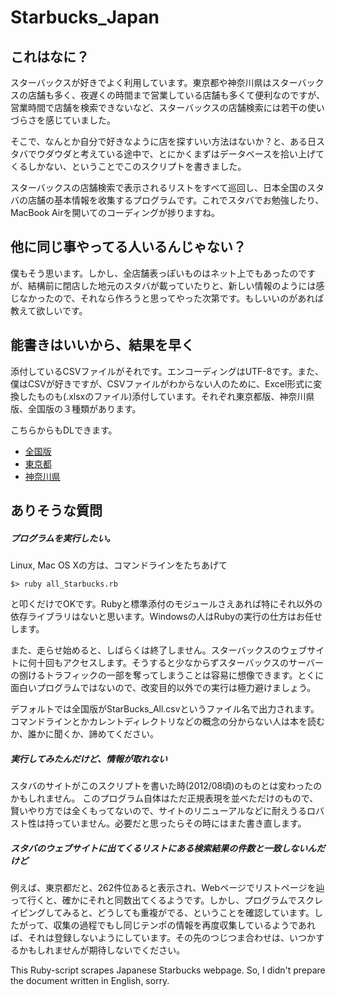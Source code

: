 Starbucks_Japan
===============

## これはなに？ ##
スターバックスが好きでよく利用しています。東京都や神奈川県はスターバックスの店舗も多く、夜遅くの時間まで営業している店舗も多くて便利なのですが、営業時間で店舗を検索できないなど、スターバックスの店舗検索には若干の使いづらさを感じていました。

そこで、なんとか自分で好きなように店を探すいい方法はないか？と、ある日スタバでウダウダと考えている途中で、とにかくまずはデータベースを拾い上げてくるしかない、ということでこのスクリプトを書きました。

スターバックスの店舗検索で表示されるリストをすべて巡回し、日本全国のスタバの店舗の基本情報を收集するプログラムです。これでスタバでお勉強したり、MacBook Airを開いてのコーディングが捗りますね。


## 他に同じ事やってる人いるんじゃない？ ##
僕もそう思います。しかし、全店舗表っぽいものはネット上でもあったのですが、結構前に閉店した地元のスタバが載っていたりと、新しい情報のようには感じなかったので、それなら作ろうと思ってやった次第です。もしいいのがあれば教えて欲しいです。
　
## 能書きはいいから、結果を早く ##
添付しているCSVファイルがそれです。エンコーディングはUTF-8です。また、僕はCSVが好きですが、CSVファイルがわからない人のために、Excel形式に変換したものも(.xlsxのファイル)添付しています。それぞれ東京都版、神奈川県版、全国版の３種類があります。


こちらからもDLできます。

* [全国版](http://www19.atpages.jp/~dashboard/starbucks/Starbucks_All.xlsx "全国版")
* [東京都](http://www19.atpages.jp/~dashboard/starbucks/Starbucks_Tokyo.xlsx "東京都")
* [神奈川県](http://www19.atpages.jp/~dashboard/starbucks/Starbucks_Kanagawa.xlsx "神奈川県")

## ありそうな質問 ##
##### プログラムを実行したい。 #####
Linux, Mac OS Xの方は、コマンドラインをたちあげて

	$> ruby all_Starbucks.rb

と叩くだけでOKです。Rubyと標準添付のモジュールさえあれば特にそれ以外の依存ライブラリはないと思います。Windowsの人はRubyの実行の仕方はお任せします。

また、走らせ始めると、しばらくは終了しません。スターバックスのウェブサイトに何十回もアクセスします。そうすると少なからずスターバックスのサーバーの捌けるトラフィックの一部を奪ってしまうことは容易に想像できます。とくに面白いプログラムではないので、改変目的以外での実行は極力避けましょう。

デフォルトでは全国版がStarBucks_All.csvというファイル名で出力されます。コマンドラインとかカレントディレクトリなどの概念の分からない人は本を読むか、誰かに聞くか、諦めてください。
	 
##### 実行してみたんだけど、情報が取れない #####
スタバのサイトがこのスクリプトを書いた時(2012/08頃)のものとは変わったのかもしれません。
このプログラム自体はただ正規表現を並べただけのもので、賢いやり方では全くもってないので、サイトのリニューアルなどに耐えうるロバスト性は持っていません。必要だと思ったらその時にはまた書き直します。

##### スタバのウェブサイトに出てくるリストにある検索結果の件数と一致しないんだけど #####
例えば、東京都だと、262件位あると表示され、Webページでリストページを辿って行くと、確かにそれと同数出てくるようです。しかし、プログラムでスクレイピングしてみると、どうしても重複がでる、ということを確認しています。したがって、収集の過程でもし同じテンポの情報を再度収集しているようであれば、それは登録しないようにしています。その先のつじつま合わせは、いつかするかもしれませんが期待しないでください。



This Ruby-script scrapes Japanese Starbucks webpage. So, I didn't prepare the document written in English, sorry.
